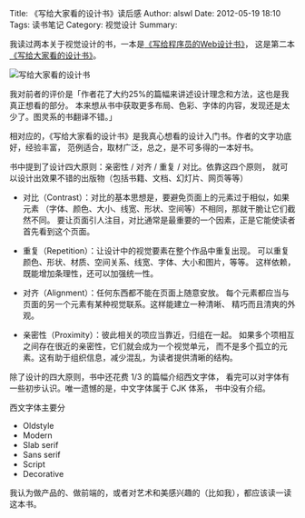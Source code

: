 Title: 《写给大家看的设计书》读后感
Author: alswl
Date: 2012-05-19 18:10
Tags: 读书笔记
Category: 视觉设计
Summary: 


我读过两本关于视觉设计的书，一本是[《写给程序员的Web设计书》](http://book.douban.com/subject/6783748/)，
这是第二本[《写给大家看的设计书》](http://book.douban.com/subject/3323633/)。

![写给大家看的设计书](http://img3.douban.com/lpic/s6485795.jpg)

我对前者的评价是「作者花了大约25%的篇幅来讲述设计理念和方法，这也是我真正想看的部分。
本来想从书中获取更多布局、色彩、字体的内容，发现还是太少了。图灵系的书翻译不错。」

相对应的，《写给大家看的设计书》是我真心想看的设计入门书。作者的文字功底好，经验丰富，
范例适合，取材广泛，总之，是不可多得的一本好书。

<!--more-->

书中提到了设计四大原则：亲密性 / 对齐 / 重复 / 对比。依靠这四个原则，
就可以设计出效果不错的出版物（包括书籍、文档、幻灯片、网页等等）

* 对比（Contrast）：对比的基本思想是，要避免页面上的元素过于相似，如果元素
（字体、颜色、大小、线宽、形状、空间等）不相同，那就干脆让它们截然不同。
要让页面引人注目，对比通常是最重要的一个因素，正是它能使读者首先看到这个页面。

* 重复（Repetition）：让设计中的视觉要素在整个作品中重复出现。
可以重复颜色、形状、材质、空间关系、线宽、字体、大小和图片，等等。
这样依赖，既能增加条理性，还可以加强统一性。

* 对齐（Alignment）：任何东西都不能在页面上随意安放。
每个元素都应当与页面的另一个元素有某种视觉联系。这样能建立一种清晰、
精巧而且清爽的外观。

* 亲密性（Proximity）：彼此相关的项应当靠近，归组在一起。
如果多个项相互之间存在很近的亲密性，它们就会成为一个视觉单元，
而不是多个孤立的元素。这有助于组织信息，减少混乱，为读者提供清晰的结构。

除了设计的四大原则，书中还花费 1/3 的篇幅介绍西文字体，
看完可以对字体有一些初步认识。唯一遗憾的是，中文字体属于 CJK 体系，
书中没有介绍。

西文字体主要分

* Oldstyle
* Modern
* Slab serif
* Sans serif
* Script
* Decorative

我认为做产品的、做前端的，或者对艺术和美感兴趣的（比如我），都应该读一读这本书。